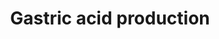 ---
annotations:
- id: PW:0000004
  parent: regulatory pathway
  type: Pathway Ontology
  value: regulatory pathway
- id: CL:1001517
  parent: native cell
  type: Cell Type Ontology
  value: stomach enteroendocrine cell
- id: CL:0000162
  parent: animal cell
  type: Cell Type Ontology
  value: parietal cell
authors:
- Andra
- AlexanderPico
- Egonw
description: Gastric acid forms a protective buffer against pathogenic agents. It
  is also essential in the digestion of the food. The stomach wall is protected to
  the high acidity by a mucus layer and bicarbonate ions.
last-edited: 2021-02-21
ndex: 4f1b5178-8b65-11eb-9e72-0ac135e8bacf
organisms:
- Homo sapiens
redirect_from:
- /index.php/Pathway:WP2596
- /instance/WP2596
- /instance/WP2596_r122782
revision: r122782
schema-jsonld:
- '@context': https://schema.org/
  '@id': https://wikipathways.github.io/pathways/WP2596.html
  '@type': Dataset
  creator:
    '@type': Organization
    name: WikiPathways
  description: Gastric acid forms a protective buffer against pathogenic agents. It
    is also essential in the digestion of the food. The stomach wall is protected
    to the high acidity by a mucus layer and bicarbonate ions.
  keywords:
  - Acetylcholine
  - Bicarbonate ions
  - CCK
  - GRP
  - Gastric Intrinsic Factor
  - Gastrin
  - Histamine
  - MUC6
  - PGA3
  - PGA4
  - PGA5
  - PGC
  - Pepsin B
  - Pepsin C
  - Secretin
  - Sodium Chloride
  - VIP
  - hydrochloric acid
  - pepsinogen
  - potassium chloride
  license: CC0
  name: Gastric acid production
seo: CreativeWork
title: Gastric acid production
wpid: WP2596
---